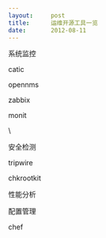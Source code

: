 ```yaml
---
layout:     post
title:      运维开源工具一览
date:       2012-08-11
---
```

系统监控

catic

opennms

zabbix

monit

\

安全检测

tripwire

chkrootkit

性能分析

配置管理

chef
